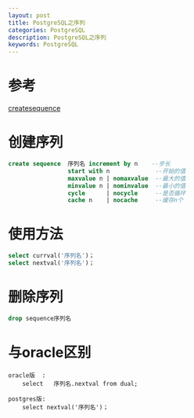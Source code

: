 ```yaml
---
layout: post
title: PostgreSQL之序列 
categories: PostgreSQL
description: PostgreSQL之序列 
keywords: PostgreSQL
---
```

# 参考
[createsequence](https://www.postgresql.org/docs/9.5/sql-createsequence.html)

# 创建序列
```sql
create sequence  序列名 increment by n    --步长
                 start with n             --开始的值
                 maxvalue n | nomaxvalue  --最大的值
                 minvalue n | nominvalue  --最小的值
                 cycle      | nocycle     --是否循环
                 cache n    | nocache     --缓存n个
```

# 使用方法
```sql
select currval('序列名')；
select nextval('序列名')；
```

# 删除序列
```sql
drop sequence序列名
```

# 与oracle区别
```
oracle版  :        
    select   序列名.nextval from dual;

postgres版:      
    select nextval('序列名')；
```
